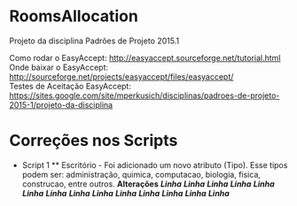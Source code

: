 RoomsAllocation
===============

Projeto da disciplina Padrões de Projeto 2015.1‎

Como rodar o EasyAccept: http://easyaccept.sourceforge.net/tutorial.html                                                        
Onde baixar o EasyAccept: http://sourceforge.net/projects/easyaccept/files/easyaccept/                                          
Testes de Aceitação EasyAccept: https://sites.google.com/site/mperkusich/disciplinas/padroes-de-projeto-2015-1/projeto-da-disciplina

Correções nos Scripts 
===============
* Script 1
** Escritório - Foi adicionado um novo atributo (Tipo). Esse tipos podem ser: administração, quimica, computacao, biologia, fisica, construcao, entre outros. 
<b>Alterações</b>
<b><i>Linha</b></i>
<b><i>Linha</b></i>
<b><i>Linha</b></i>
<b><i>Linha</b></i>
<b><i>Linha</b></i>
<b><i>Linha</b></i>
<b><i>Linha</b></i>
<b><i>Linha</b></i>
<b><i>Linha</b></i>
<b><i>Linha</b></i>
<b><i>Linha</b></i>
<b><i>Linha</b></i>
<b><i>Linha</b></i>
<b><i>Linha</b></i>
